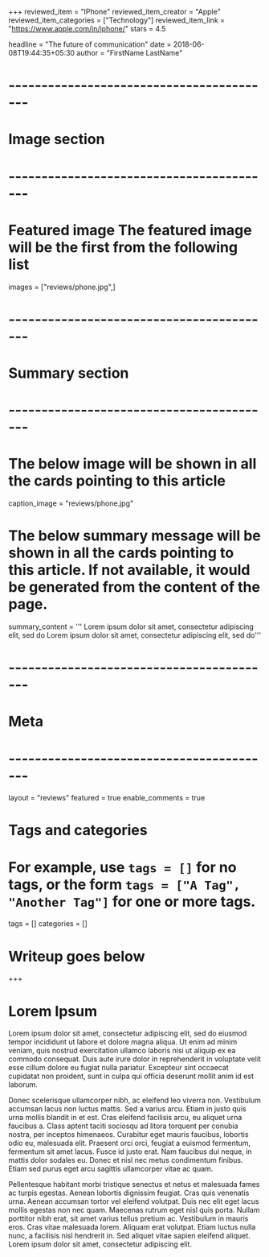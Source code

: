 +++
reviewed_item = "IPhone"
reviewed_item_creator = "Apple"
reviewed_item_categories = ["Technology"]
reviewed_item_link = "https://www.apple.com/in/iphone/"
stars = 4.5

headline = "The future of communication"
date = 2018-06-08T19:44:35+05:30
author = "FirstName LastName"


# -----------------------------------------
# Image section
# -----------------------------------------

# Featured image The featured image will be the first from the following list
images = ["reviews/phone.jpg",]

# -----------------------------------------
# Summary section
# -----------------------------------------

# The below image will be shown in all the cards pointing to this article
caption_image = "reviews/phone.jpg"
# The below summary message will be shown in all the cards pointing to this article. If not available, it would be generated from the content of the page.
summary_content = '''
Lorem ipsum dolor sit amet, consectetur adipiscing elit, sed do
Lorem ipsum dolor sit amet, consectetur adipiscing elit, sed do'''


# -----------------------------------------
# Meta
# -----------------------------------------

layout = "reviews"
featured = true
enable_comments = true

# Tags and categories
# For example, use `tags = []` for no tags, or the form `tags = ["A Tag", "Another Tag"]` for one or more tags.
tags = []
categories = []


# Writeup goes below
+++
# Lorem Ipsum
Lorem ipsum dolor sit amet, consectetur adipiscing elit, sed do eiusmod tempor incididunt ut labore et dolore magna aliqua. Ut enim ad minim veniam, quis nostrud exercitation ullamco laboris nisi ut aliquip ex ea commodo consequat. Duis aute irure dolor in reprehenderit in voluptate velit esse cillum dolore eu fugiat nulla pariatur. Excepteur sint occaecat cupidatat non proident, sunt in culpa qui officia deserunt mollit anim id est laborum.

Donec scelerisque ullamcorper nibh, ac eleifend leo viverra non. Vestibulum accumsan lacus non luctus mattis. Sed a varius arcu. Etiam in justo quis urna mollis blandit in et est. Cras eleifend facilisis arcu, eu aliquet urna faucibus a. Class aptent taciti sociosqu ad litora torquent per conubia nostra, per inceptos himenaeos. Curabitur eget mauris faucibus, lobortis odio eu, malesuada elit. Praesent orci orci, feugiat a euismod fermentum, fermentum sit amet lacus. Fusce id justo erat. Nam faucibus dui neque, in mattis dolor sodales eu. Donec et nisl nec metus condimentum finibus. Etiam sed purus eget arcu sagittis ullamcorper vitae ac quam.

Pellentesque habitant morbi tristique senectus et netus et malesuada fames ac turpis egestas. Aenean lobortis dignissim feugiat. Cras quis venenatis urna. Aenean accumsan tortor vel eleifend volutpat. Duis nec elit eget lacus mollis egestas non nec quam. Maecenas rutrum eget nisl quis porta. Nullam porttitor nibh erat, sit amet varius tellus pretium ac. Vestibulum in mauris eros. Cras vitae malesuada lorem. Aliquam erat volutpat. Etiam luctus nulla nunc, a facilisis nisl hendrerit in. Sed aliquet vitae sapien eleifend aliquet. Lorem ipsum dolor sit amet, consectetur adipiscing elit.



